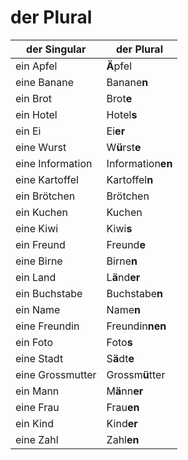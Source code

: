 # der Plural

| der Singular          | der Plural         | 
| ----------------------|--------------------|
| ein Apfel             | **Ä**pfel          |
| eine Banane           | Banane**n**        |
| ein Brot              | Brot**e**          |
| ein Hotel             | Hotel**s**         |
| ein Ei                | Ei**er**           |
| eine Wurst            | W**ü**rst**e**     |
| eine Information      | Information**en**  |
| eine Kartoffel        | Kartoffel**n**     |
| ein Brötchen          | Brötchen           |
| ein Kuchen            | Kuchen             |
| eine Kiwi             | Kiwi**s**          |
| ein Freund            | Freund**e**        |
| eine Birne            | Birne**n**         |
| ein Land              | L**ä**nd**er**     |
| ein Buchstabe         | Buchstabe**n**     |
| ein Name              | Name**n**          |
| eine Freundin         | Freundin**nen**    |
| ein Foto              | Foto**s**          |
| eine Stadt            | S**ä**dt**e**      |
| eine Grossmutter      | Grossm**ü**tter    |
| ein Mann              | M**ä**nn**er**     |
| eine Frau             | Frau**en**         |
| ein Kind              | Kind**er**         |
| eine Zahl             | Zahl**en**         |

